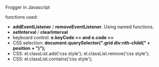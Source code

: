 Frogger in Javascript

functions used:
- **addEventListener** / **removeEventListener**. Using named functions.
- **setInterval** / **clearInterval**
- keyboard control: **e.keyCode == <keyNumber> and e.code == <keyName>**
- CSS selection: **document.querySelector(".grid div:nth-child(" + position + ")");**
- CSS: el.classList.add('css style'); el.classList.remove('css style');
- CSS: el.classList.contains('css style');